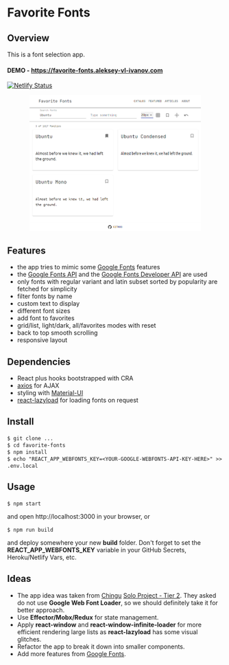 # Favorite Fonts

## Overview

This is a font selection app.

#### DEMO - https://favorite-fonts.aleksey-vl-ivanov.com

[![Netlify Status](https://api.netlify.com/api/v1/badges/1aa71ca4-026f-4ce2-8085-e144ef9ffe0a/deploy-status)](https://app.netlify.com/sites/favorite-fonts-aleksey-vl-ivanov/deploys)

<div align="center">
<img src="favorite-fonts.png" width="400px">
</div>

## Features

- the app tries to mimic some [Google Fonts](https://fonts.google.com) features
- the [Google Fonts API](https://developers.google.com/fonts/docs/getting_started) and the [Google Fonts Developer API](https://developers.google.com/fonts/docs/developer_api) are used
- only fonts with regular variant and latin subset sorted by popularity are fetched for simplicity
- filter fonts by name
- custom text to display
- different font sizes
- add font to favorites
- grid/list, light/dark, all/favorites modes with reset
- back to top smooth scrolling
- responsive layout

## Dependencies

- React plus hooks bootstrapped with CRA
- [axios](https://github.com/axios/axios) for AJAX
- styling with [Material-UI](https://material-ui.com)
- [react-lazyload](https://github.com/twobin/react-lazyload) for loading fonts on request

## Install

```
$ git clone ...
$ cd favorite-fonts
$ npm install
$ echo "REACT_APP_WEBFONTS_KEY=<YOUR-GOOGLE-WEBFONTS-API-KEY-HERE>" >> .env.local
```

## Usage

```
$ npm start
```

and open http://localhost:3000 in your browser, or

```
$ npm run build
```

and deploy somewhere your new **build** folder. Don't forget to set the **REACT_APP_WEBFONTS_KEY** variable in your GitHub Secrets, Heroku/Netlify Vars, etc.

## Ideas

- The app idea was taken from [Chingu](https://www.chingu.io) [Solo Project - Tier 2](https://github.com/chingu-voyages/soloproject-tier2-favfonts). They asked do not use **Google Web Font Loader**, so we should definitely take it for better approach.
- Use **Effector/Mobx/Redux** for state management.
- Apply **react-window** and **react-window-infinite-loader** for more efficient rendering large lists as **react-lazyload** has some visual glitches.
- Refactor the app to break it down into smaller components.
- Add more features from [Google Fonts](https://fonts.google.com).
